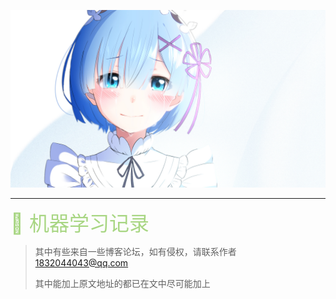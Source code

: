 ![img](./chapters/res/other/异世界蕾姆_0.jpg) 

---

<font size=6 color=A8D683>&#x1F37C; 机器学习记录</font>

> 其中有些来自一些博客论坛，如有侵权，请联系作者   1832044043@qq.com
>
> 其中能加上原文地址的都已在文中尽可能加上



